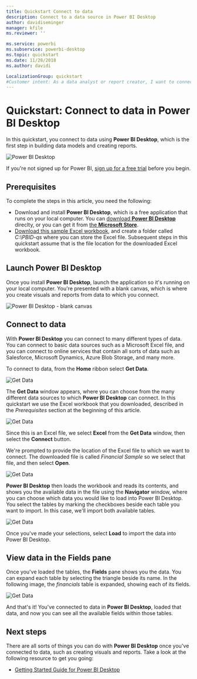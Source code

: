```yaml
---
title: Quickstart Connect to data
description: Connect to a data source in Power BI Desktop
author: davidiseminger
manager: kfile
ms.reviewer: ''

ms.service: powerbi
ms.subservice: powerbi-desktop
ms.topic: quickstart
ms.date: 11/28/2018
ms.author: davidi

LocalizationGroup: quickstart
#Customer intent: As a data analyst or report creator, I want to connect to data in Power BI Desktop, so I can use Power BI Desktop to build data models and create reports.
---
```

# Quickstart: Connect to data in Power BI Desktop

In this quickstart, you connect to data using **Power BI Desktop**, which is the first step in building data models and creating reports.

![Power BI Desktop](media/desktop-what-is-desktop/what-is-desktop_01.png)

If you're not signed up for Power BI, [sign up for a free trial](https://app.powerbi.com/signupredirect?pbi_source=web) before you begin.

## Prerequisites

To complete the steps in this article, you need the following:
* Download and install **Power BI Desktop**, which is a free application that runs on your local computer. You can [download **Power BI Desktop**](https://powerbi.microsoft.com/desktop) direclty, or you can get it from [the **Microsoft Store**](http://aka.ms/pbidesktopstore).
* [Download this sample Excel workbook](http://go.microsoft.com/fwlink/?LinkID=521962), and create a folder called *C:\PBID-qs* where you can store the Excel file. Subsequent steps in this quickstart assume that is the file location for the downloaded Excel workbook.

## Launch Power BI Desktop

Once you install **Power BI Desktop**, launch the application so it's running on your local computer. You're presented with a blank canvas, which is where you create visuals and reports from data to which you connect. 

![Power BI Desktop - blank canvas](media/desktop-quickstart-connect-to-data/qs-connect-data_01.png)

## Connect to data

With **Power BI Desktop** you can connect to many different types of data. You can connect to basic data sources such as a Microsoft Excel file, and you can connect to online services that contain all sorts of data such as Salesforce, Microsoft Dynamics, Azure Blob Storage, and many more. 

To connect to data, from the **Home** ribbon select **Get Data**.

![Get Data](media/desktop-quickstart-connect-to-data/qs-connect-data_02.png)

The **Get Data** window appears, where you can choose from the many different data sources to which **Power BI Desktop** can connect. In this quickstart we use the Excel workbook that you downloaded, described in the *Prerequisites* section at the beginning of this article. 

![Get Data](media/desktop-quickstart-connect-to-data/qs-connect-data_03.png)

Since this is an Excel file, we select **Excel** from the **Get Data** window, then select the **Connect** button.

We're prompted to provide the location of the Excel file to which we want to connect. The downloaded file is called *Financial Sample* so we select that file, and then select **Open**.

![Get Data](media/desktop-quickstart-connect-to-data/qs-connect-data_04.png)

**Power BI Desktop** then loads the workbook and reads its contents, and shows you the available data in the file using the **Navigator** window, where you can choose which data you would like to load into Power BI Desktop. You select the tables by marking the checkboxes beside each table you want to import. In this case, we'll import both available tables.

![Get Data](media/desktop-quickstart-connect-to-data/qs-connect-data_05.png)

Once you've made your selections, select **Load** to import the data into Power BI Desktop.

## View data in the Fields pane

Once you've loaded the tables, the **Fields** pane shows you the data. You can expand each table by selecting the triangle beside its name. In the following image, the *financials* table is expanded, showing each of its fields. 

![Get Data](media/desktop-quickstart-connect-to-data/qs-connect-data_06.png)

And that's it! You've connected to data in **Power BI Desktop**, loaded that data, and now you can see all the available fields within those tables.


## Next steps
There are all sorts of things you can do with **Power BI Desktop** once you've connected to data, such as creating visuals and reports. Take a look at the following resource to get you going:

* [Getting Started Guide for Power BI Desktop](desktop-getting-started.md)


